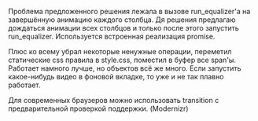 Проблема предложенного решения лежала в вызове run_equalizer'а на завершённую анимацию каждого столбца.
Дя решения предлагаю дождаться анимации всех столбцов и только после этого запустить run_equalizer.
Используется встроенная реализация promise.

Плюс ко всему убрал некоторые ненужные операции, переметил статические css правила в style.css, поместил в буфер все span'ы.
Работает намного лучше, но объектов всё же много. Если запустить какое-нибудь видео в фоновой вкладке, то уже и не так плавно работает.

Для современных браузеров можно использовать transition с предварительной проверкой поддержки. (Modernizr)
